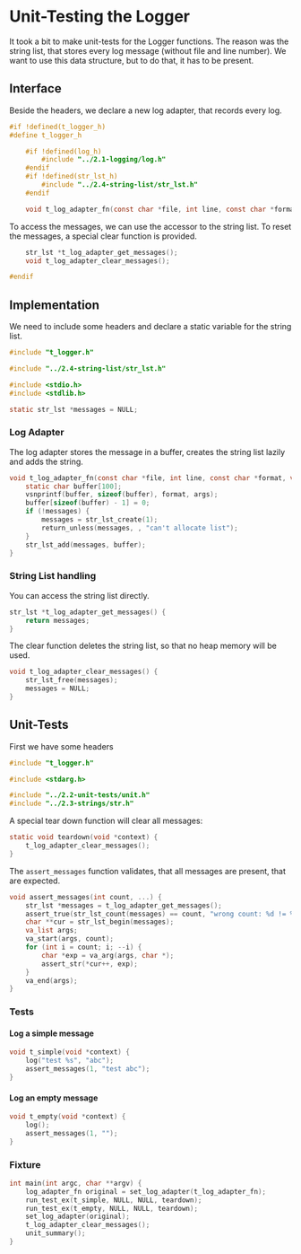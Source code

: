 # Unit-Testing the Logger

It took a bit to make unit-tests for the Logger functions. The reason was the string list, that stores every log message (without file and line number).  We want to use this data structure, but to do that, it has to be present.

## Interface

Beside the headers, we declare a new log adapter, that records every log.

``` c
#if !defined(t_logger_h)
#define t_logger_h

	#if !defined(log_h)
		#include "../2.1-logging/log.h"
	#endif
	#if !defined(str_lst_h)
		#include "../2.4-string-list/str_lst.h"
	#endif

	void t_log_adapter_fn(const char *file, int line, const char *format, va_list args);
```

To access the messages, we can use the accessor to the string list. To reset the messages, a special clear function is provided.

``` c
	str_lst *t_log_adapter_get_messages();
	void t_log_adapter_clear_messages();

#endif
```
## Implementation

We need to include some headers and declare a static variable for the string list.

``` c
#include "t_logger.h"

#include "../2.4-string-list/str_lst.h"

#include <stdio.h>
#include <stdlib.h>

static str_lst *messages = NULL;
```

### Log Adapter

The log adapter stores the message in a buffer, creates the string list lazily and adds the string.

``` c
void t_log_adapter_fn(const char *file, int line, const char *format, va_list args) {
	static char buffer[100];
	vsnprintf(buffer, sizeof(buffer), format, args);
	buffer[sizeof(buffer) - 1] = 0;
	if (!messages) {
		messages = str_lst_create(1);
		return_unless(messages, , "can't allocate list");
	}
	str_lst_add(messages, buffer);
}
```

### String List handling

You can access the string list directly.

``` c
str_lst *t_log_adapter_get_messages() {
	return messages;
}
```

The clear function deletes the string list, so that no heap memory will be used.

``` c
void t_log_adapter_clear_messages() {
	str_lst_free(messages);
	messages = NULL;
}

```
## Unit-Tests

First we have some headers

``` c
#include "t_logger.h"

#include <stdarg.h>

#include "../2.2-unit-tests/unit.h"
#include "../2.3-strings/str.h"
```

A special tear down function will clear all messages:

``` c
static void teardown(void *context) {
	t_log_adapter_clear_messages();
}
```

The `assert_messages` function validates, that all messages are present, that are expected.

``` c
void assert_messages(int count, ...) {
	str_lst *messages = t_log_adapter_get_messages();
	assert_true(str_lst_count(messages) == count, "wrong count: %d != %d", str_lst_count(messages), count);
	char **cur = str_lst_begin(messages);
	va_list args;
	va_start(args, count);
	for (int i = count; i; --i) {
		char *exp = va_arg(args, char *);
		assert_str(*cur++, exp);
	}
	va_end(args);
}
```

### Tests
#### Log a simple message

``` c
void t_simple(void *context) {
	log("test %s", "abc");
	assert_messages(1, "test abc");
}
```

#### Log an empty message

``` c
void t_empty(void *context) {
	log();
	assert_messages(1, "");
}
```

### Fixture

``` c
int main(int argc, char **argv) {
	log_adapter_fn original = set_log_adapter(t_log_adapter_fn);
	run_test_ex(t_simple, NULL, NULL, teardown);
	run_test_ex(t_empty, NULL, NULL, teardown);
	set_log_adapter(original);
	t_log_adapter_clear_messages();
	unit_summary();
}
```

